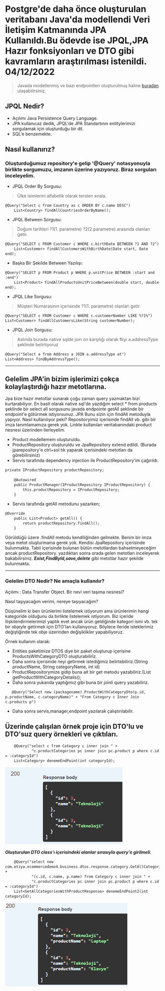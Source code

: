 # Postgre'de daha önce oluşturulan veritabanı Java'da modellendi Veri İletişim Katmanında JPA Kullanıldı.Bu ödevde ise JPQL,JPA Hazır fonksiyonları ve DTO gibi kavramların araştırılması istenildi. 04/12/2022

> Javada modellenmiş ve bazı endpointleri oluşturulmuş haline [buradan](https://github.com/Mertcali/etiyaSpring) ulaşabilirsiniz.

## JPQL Nedir?

- Açılımı Java Persistence Query Language.
- JPA kullanıcaz dedik, JPQL'de JPA Standartının entitylerimizi sorgulamak için oluşturduğu bir dil.
- SQL'e benzemekte.

## Nasıl kullanırız?

### Oluşturduğumuz repository'e gelip '@Query' notasyonuyla birlikte sorgumuzu, imzanın üzerine yazıyoruz. Biraz sorguları inceleyelim.

- JPQL Order By Sorgusu:

> Ülke isimlerini alfabetik olarak tersten sırala.

```
@Query("Select c from Country as c ORDER BY c.name DESC")
    List<Country> findAllCountriesOrderByName();
```
    
- JPQL Between Sorgusu:

> Doğum tarihleri ?1(1. parametre) ?2(2.parametre) arasında olanları getir.

```
@Query("SELECT c FROM Customer c WHERE c.birthDate BETWEEN ?1 AND ?2")
    List<Customer> findAllCustomersWithBirthDate(Date start, Date end);
```

- Başka Bir Şekilde Between Yazılışı:

```
@Query("SELECT p FROM Product p WHERE p.unitPrice BETWEEN :start and :end")
    List<Product> findAllProductsUnitPriceBetween(double start, double end);
```

- JPQL Like Sorgusu:

> Müşteri Numarasının içerisinde ?1(1. parametre) olanları getir.

```
@Query("SELECT c FROM Customer c WHERE c.customerNumber LIKE %?1%")
List<Customer> findAllCustomersLike(String customerNumber);
```

- JPQL Join Sorgusu:

> Aslında burada native sqlde join on karşılığı olarak fkyı a.addressType şeklinde belirtiyoruz 

```
@Query("Select a from Address a JOIN a.addressType at")
List<Address> findByAddressType();
```
---------------------

## Gelelim JPA'in bizim işlerimizi çokça kolaylaştırdığı hazır metotlarına.

Jpa bize hazır metotlar sunarak çoğu zaman query yazmaktan bizi kurtarabiliyor. En basit olarak native sql'de yazdığım select * from products şeklinde bir select all sorgusunu javada endpointe getAll şeklinde bir endpoint'e götürmek istiyorsunuz. JPA Bunu sizin için findAll metoduyla yapıyor. Nasıl kullanılıyor peki?
Repositoryimiz içerisinde findAll vb. gibi bir imza tanımlamamıza gerek yok. Linkte kullanılan veritabanındaki product nesnesi üzerinden ilerleyelim. 

* Product modellemem oluşturuldu.
* ProductRepository oluşturuldu ve JpaRepository extend edildi. (Burada jparepository'e ctrl+sol tık yaparak içerisindeki metotları da görebilirsiniz)
* Servis tarafında dependency injection ile ProductRepository'im çağırıldı.

```
private IProductRepository productRepository;

    @Autowired
    public ProductManager(IProductRepository IProductRepository) {
        this.productRepository = IProductRepository;
    }
```

* Servis tarafında getAll metodunu yazarken;

```
@Override
    public List<Product> getAll() {
        return productRepository.findAll();
    }
```

Görüldüğü üzere .findAll metodu kendiliğinden gelmekte. Benim bir imza veya metot oluşturmama gerek yok. Kendisi JpaRepository içerisinde bulunmakta. Tabii içerisinde bulunan bütün metotlardan bahsetmeyeceğim ancak productRepository. yazdıktan sonra orada gelen metotları inceleyerek bakabilirsiniz. ***Exist,FindById,save,delete*** gibi metotlar hazır şekilde bulunmakta.

---------------

### Gelelim DTO Nedir? Ne amaçla kullanılır?

Açılımı : Data Transfer Object. Bir nevi veri taşıma nesnesi? 

Nasıl taşıyacağım verimi, nereye taşıyacağım?

Düşünelim ki ben ürünlerimi listelemek istiyorum ama ürünlerimin hangi kategoride olduğunu da birlikte listelemek istiyorum. Biz içeride ilişkilendirmelerimizi yaptık evet ancak ürün geldiğinde kategori ismi vb. tek bir objeyle getirmek için DTO'ları kullanıyoruz. Böylece ileride isteklerimiz değiştiğinde tek obje üzerinden değişiklikler yapabiliyoruz.

Örnek kullanım olarak:

* Entities paketimize DTOS diye bir paket oluşturup içerisine ProductsWithCategoryDTO oluşturabiliriz.
* Daha sonra içerisinde neyi getirmek istediğimiz belirtebiliriz.(String productName, String categoryName, int id)
* ProductRepositorymize gidip buna ait bir get metodu yazabiliriz.(List<ProductWithCategoryDto> getProductWithCategoryDetails();
* Daha sonra yukarıda yaptığımız gibi buna bir joinli query yazabiliriz.
    
```
   @Query("Select new (packagename).ProductWithCategoryDto(p.id, p.productName, c.categoryName)" + "From Category c Inner Join c.products p")
```
    
* Daha sonra servis,manager,endpoint yazılarak çalıştırılabilir.

## Üzerinde çalışılan örnek proje için DTO'lu ve DTO'suz query örnekleri ve çıktıları.

```
    @Query("select c from Category c inner join " +
            "c.productCategories pc inner join pc.product p where c.id = :categoryId")
    List<Category> denemeEndPoint(int categoryId);
```

![alt text](https://github.com/Mertcali/etiyaCamp/blob/master/homework3_JPQL/Sonuc1.PNG)

***Oluşturulan DTO class'ı içerisindeki alanlar sırasıyla query'e girilmeli.***

```
    @Query("select new com.etiya.ecommercedemo4.business.dtos.response.category.GetAllCategoriesWithProductResponse" +
            "(c.id, c.name, p.name) from Category c inner join " +
            "c.productCategories pc inner join pc.product p where c.id = :categoryId")
    List<GetAllCategoriesWithProductResponse> denemeEndPoint2(int categoryId);
```
    
![alt text](https://github.com/Mertcali/etiyaCamp/blob/master/homework3_JPQL/Sonuc2.PNG)
